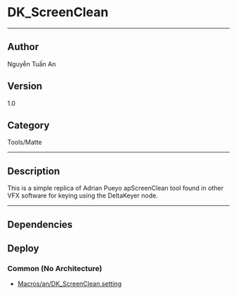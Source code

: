 # DK_ScreenClean
___

## Author
Nguyễn Tuấn An

## Version
1.0

## Category
Tools/Matte

___

## Description
<p>This is a simple replica of Adrian Pueyo apScreenClean tool found in other VFX software for keying using the DeltaKeyer node.</p>

___

## Dependencies

## Deploy

### Common (No Architecture)

<ul>
<li><a href="https://gitlab.com/WeSuckLess/Reactor/-/blob/master/Atoms/com.an.DK_ScreenClean/Macros/an/DK_ScreenClean.setting?ref_type=heads">Macros/an/DK_ScreenClean.setting</a></li>
</ul>
